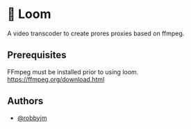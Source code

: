 
# 🧵 Loom

A video transcoder to create prores proxies based on ffmpeg.


## Prerequisites
FFmpeg must be installed prior to using loom.
https://ffmpeg.org/download.html

    
## Authors

- [@robbyjm](https://www.github.com/robbyjm)

